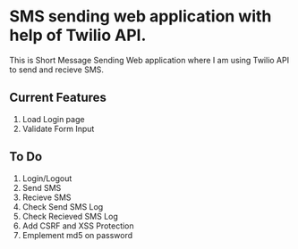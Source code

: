 # SMS sending web application with help of Twilio API.
This is Short Message Sending Web application where I am using Twilio API to send and recieve SMS.

## Current Features
1. Load Login page
2. Validate Form Input

## To Do
1. Login/Logout
2. Send SMS
3. Recieve SMS
4. Check Send SMS Log
5. Check Recieved SMS Log
6. Add CSRF and XSS Protection
7. Emplement md5 on password
